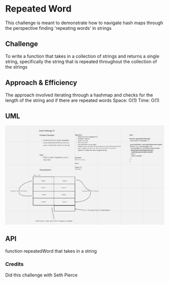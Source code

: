 # Repeated Word
This challenge is meant to demonstrate how to navigate hash maps through the perspective finding 'repeating words' in strings

## Challenge
To write a function that takes in a collection of strings and returns a single string, specifically the string that is repeated throughout the collection of the strings

## Approach & Efficiency
The approach involved iterating through a hashmap and checks for the length of the string and if there are repeated words
Space: O(1)
Time: O(1)

## UML
![Code Challenge 31](Screenshots/CodeChallenge31.png)

## API
function repeatedWord that takes in a string

### Credits
Did this challenge with Seth Pierce